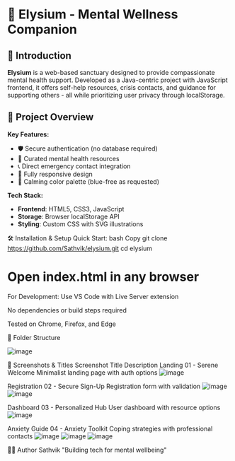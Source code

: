 # 🌿 Elysium - Mental Wellness Companion

## 📖 Introduction
**Elysium** is a web-based sanctuary designed to provide compassionate mental health support. Developed as a Java-centric project with JavaScript frontend, it offers self-help resources, crisis contacts, and guidance for supporting others - all while prioritizing user privacy through localStorage.

## 🌟 Project Overview
**Key Features:**
- 🛡️ Secure authentication (no database required)
- 🧠 Curated mental health resources
- 📞 Direct emergency contact integration
- 📱 Fully responsive design
- 🌈 Calming color palette (blue-free as requested)

**Tech Stack:**
- **Frontend**: HTML5, CSS3, JavaScript
- **Storage**: Browser localStorage API
- **Styling**: Custom CSS with SVG illustrations

🛠️ Installation & Setup
Quick Start:
bash
Copy
git clone https://github.com/Sathvik/elysium.git
cd elysium
# Open index.html in any browser
For Development:
Use VS Code with Live Server extension

No dependencies or build steps required

Tested on Chrome, Firefox, and Edge

📂 Folder Structure

![image](https://github.com/user-attachments/assets/5a93e594-026b-498c-a710-4fe0a4688c29)

📸 Screenshots & Titles
Screenshot	Title	Description
Landing	01 - Serene Welcome	Minimalist landing page with auth options
![image](https://github.com/user-attachments/assets/99dc17b0-847f-4115-b13e-8d089f2ea9f4)


Registration	02 - Secure Sign-Up	Registration form with validation
![image](https://github.com/user-attachments/assets/b6273b7a-b73d-48de-bb0a-31cf4c779aa8)
![image](https://github.com/user-attachments/assets/6cf16927-244d-41f6-a0b2-5294fe40ce23)


Dashboard	03 - Personalized Hub	User dashboard with resource options
![image](https://github.com/user-attachments/assets/7741c0a3-4ddb-4e28-a91f-ef5b7bbc0ee9)


Anxiety Guide	04 - Anxiety Toolkit	Coping strategies with professional contacts
![image](https://github.com/user-attachments/assets/880d14fd-a525-40b7-a63f-aef30a273fd9)
![image](https://github.com/user-attachments/assets/40698afc-f1fe-4ed5-97fb-87ebf6e74078)
![image](https://github.com/user-attachments/assets/193276e6-6a4f-4f64-8c26-7e7ddc8f5f94)


👨‍💻 Author
Sathvik
"Building tech for mental wellbeing"
